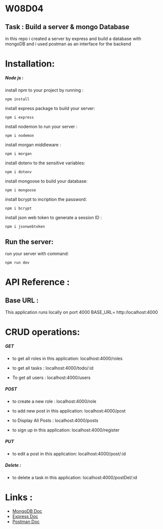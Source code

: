# W08D04


## Task : Build a server & mongo Database 
in this repo i created a server by express and build a database with mongoDB 
and i used postman as an interface for the backend 



# Installation: 
##### Node js : 
install npm to your project by running : 
```
npm install 
```

install express package to build your server: 

```
npm i express 
```
install nodemon to run your server :
```
npm i nodemon
```

install morgan middleware :
```
npm i morgan 
```

install dotenv to the sensitive variables: 
```
npm i dotenv
```

install mongoose to build your database: 
```
npm i mongoose
```

install bcrypt to incription the password: 
```
npm i bcrypt
```

install json web token to generate a session ID :
```
npm i jsonwebtoken
```


## Run the server:
run your server with command: 
```
npm run dev 
```

# API Reference :
## Base URL :
This application runs locally on port 4000 
BASE_URL= http:/localhost:4000

# CRUD operations: 

##### GET

* to get all roles in this application: 
localhost:4000/roles 

* to get all tasks : 
localhost:4000/todo/:id

* To get all users : 
localhost:4000/users



##### POST 

* to create a new role : 
localhost:4000/role 


* to add new post in this application: 
localhost:4000/post

* to Display All Posts : 
localhost:4000/posts


* to sign up in this application: 
localhost:4000/register

##### PUT 

* to edit a post in this application: 
localhost:4000/post/:id


##### Delete : 
* to delete a task in this application: 
localhost:4000/postDel/:id



# Links : 

* [MongoDB Doc](https://docs.mongodb.com/manual/installation/)
* [Express Doc](https://expressjs.com/en/starter/installing.html)
* [Postman Doc](https://www.postman.com/downloads/)